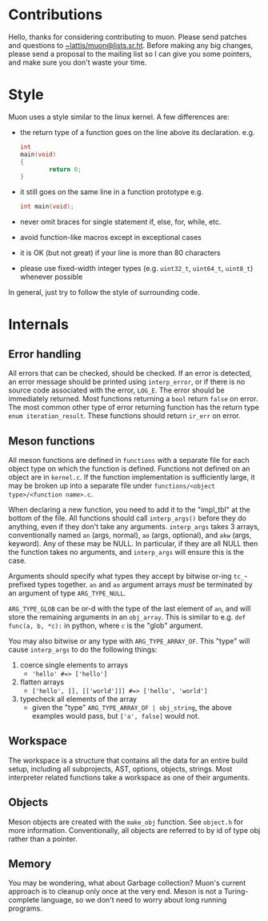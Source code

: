 # Contributions

Hello, thanks for considering contributing to muon.  Please send patches and
questions to <~lattis/muon@lists.sr.ht>.
Before making any big changes, please send a proposal to the mailing list so I
can give you some pointers, and make sure you don't waste your time.

# Style

Muon uses a style similar to the linux kernel.  A few differences are:

- the return type of a function goes on the line above its declaration.
  e.g.

  ```c
  int
  main(void)
  {
          return 0;
  }
  ```

- it still goes on the same line in a function prototype
  e.g.

  ```c
  int main(void);
  ```

- never omit braces for single statement if, else, for, while,  etc.
- avoid function-like macros except in exceptional cases
- it is OK (but not great) if your line is more than 80 characters
- please use fixed-width integer types (e.g. `uint32_t`, `uint64_t`, `uint8_t`)
  whenever possible

In general, just try to follow the style of surrounding code.

# Internals

## Error handling

All errors that can be checked, should be checked.  If an error is detected, an
error message should be printed using `interp_error`, or if there is no source
code associated with the error, `LOG_E`.  The error should be immediately
returned.  Most functions returning  a `bool` return `false` on error.  The most
common other type of error returning function has the return type
`enum iteration_result`.  These functions should return `ir_err` on error.

## Meson functions

All meson functions are defined in `functions` with a separate file for each
object type on which the function is defined.  Functions not defined on an
object are in `kernel.c`.  If the function implementation is sufficiently large,
it may be broken up into a separate file under `functions/<object
type>/<function name>.c`.

When declaring a new function, you need to add it to the "impl\_tbl" at the
bottom of the file.  All functions should call `interp_args()` before they do
anything, even if they don't take any arguments.  `interp_args` takes 3 arrays,
conventionally named `an` (args, normal), `ao` (args, optional), and `akw`
(args, keyword).  Any of these may be NULL.  In particular, if they are all NULL
then the function takes no arguments, and `interp_args` will ensure this is the
case.

Arguments should specify what types they accept by bitwise or-ing `tc_`-prefixed
types together.  `an` and `ao` argument arrays *must* be terminated by an
argument of type `ARG_TYPE_NULL`.

`ARG_TYPE_GLOB` can be or-d with the type of the last element of `an`, and will
store the remaining arguments in an `obj_array`.  This is similar to e.g. `def
func(a, b, *c):` in python, where `c` is the "glob" argument.

You may also bitwise or any type with `ARG_TYPE_ARRAY_OF`.  This "type" will
cause `interp_args` to do the following things:

1. coerce single elements to arrays
    - `'hello' #=> ['hello']`
2. flatten arrays
    - `['hello', [], [['world']]] #=> ['hello', 'world']`
3. typecheck all elements of the array
    - given the "type" `ARG_TYPE_ARRAY_OF | obj_string`, the above examples
      would pass, but `['a', false]` would not.

## Workspace

The workspace is a structure that contains all the data for an entire build
setup, including all subprojects, AST, options, objects, strings.  Most
interpreter related functions take a workspace as one of their arguments.

## Objects

Meson objects are created with the `make_obj` function.  See `object.h` for more
information.  Conventionally, all objects are referred to by id of type obj
rather than a pointer.

## Memory

You may be wondering, what about Garbage collection?  Muon's current approach is
to cleanup only once at the very end.  Meson is not a Turing-complete language,
so we don't need to worry about long running programs.
